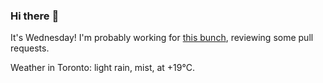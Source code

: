 ### Hi there :wave:

It's Wednesday! I'm probably working for [this bunch](https://github.com/kohofinancial), reviewing some pull requests.

Weather in Toronto: light rain, mist, at +19°C.
